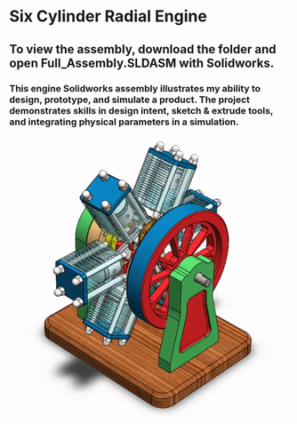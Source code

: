 # Six Cylinder Radial Engine
## To view the assembly, download the folder and open Full_Assembly.SLDASM with Solidworks.
### This engine Solidworks assembly illustrates my ability to design, prototype, and simulate a product. The project demonstrates skills in design intent, sketch & extrude tools, and integrating physical parameters in a simulation.
![Assembly](assembly.gif)
